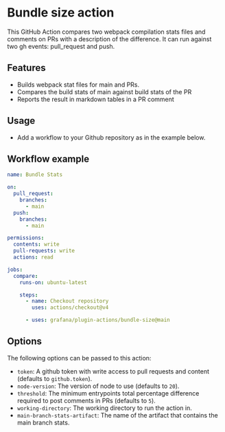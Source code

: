 # Bundle size action

This GitHub Action compares two webpack compilation stats files and comments on PRs with a description of the difference. It can run against two gh events: pull_request and push.

## Features

- Builds webpack stat files for main and PRs.
- Compares the build stats of main against build stats of the PR
- Reports the result in markdown tables in a PR comment

## Usage

- Add a workflow to your Github repository as in the example below.

## Workflow example

```yaml
name: Bundle Stats

on:
  pull_request:
    branches:
      - main
  push:
    branches:
      - main

permissions:
  contents: write
  pull-requests: write
  actions: read

jobs:
  compare:
    runs-on: ubuntu-latest

    steps:
      - name: Checkout repository
        uses: actions/checkout@v4

      - uses: grafana/plugin-actions/bundle-size@main
```

## Options

The following options can be passed to this action:

- `token`: A github token with write access to pull requests and content (defaults to `github.token`).
- `node-version`: The version of node to use (defaults to `20`).
- `threshold`: The minimum entrypoints total percentage difference required to post comments in PRs (defaults to `5`).
- `working-directory`: The working directory to run the action in.
- `main-branch-stats-artifact`: The name of the artifact that contains the main branch stats.
